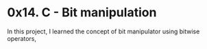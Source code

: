 # 0x14. C - Bit manipulation
In this project, I learned the concept of bit manipulator using bitwise operators,

